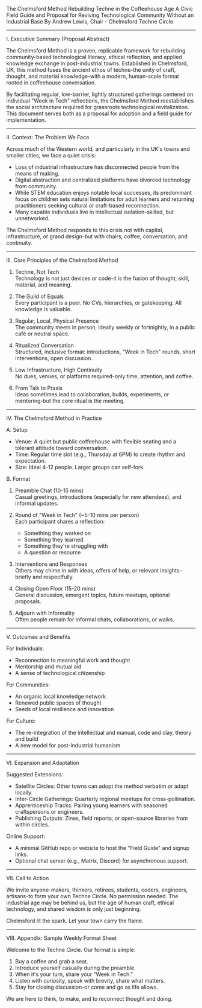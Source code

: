 
The Chelmsford Method
Rebuilding Techne in the Coffeehouse Age
A Civic Field Guide and Proposal for Reviving Technological Community Without an Industrial Base
By Andrew Lewis, Chair - Chelmsford Techne Circle

---

I. Executive Summary (Proposal Abstract)

The Chelmsford Method is a proven, replicable framework for rebuilding community-based technological literacy, ethical reflection, and applied knowledge exchange in post-industrial towns. Established in Chelmsford, UK, this method fuses the ancient ethos of techne-the unity of craft, thought, and material knowledge-with a modern, human-scale format rooted in coffeehouse conversation.

By facilitating regular, low-barrier, lightly structured gatherings centered on individual "Week in Tech" reflections, the Chelmsford Method reestablishes the social architecture required for grassroots technological revitalization. This document serves both as a proposal for adoption and a field guide for implementation.

---

II. Context: The Problem We Face

Across much of the Western world, and particularly in the UK's towns and smaller cities, we face a quiet crisis:

- Loss of industrial infrastructure has disconnected people from the means of making.
- Digital abstraction and centralized platforms have divorced technology from community.
- While STEM education enjoys notable local successes, its predominant focus on children sets natural limitations for adult learners and returning practitioners seeking cultural or craft-based reconnection.
- Many capable individuals live in intellectual isolation-skilled, but unnetworked.

The Chelmsford Method responds to this crisis not with capital, infrastructure, or grand design-but with chairs, coffee, conversation, and continuity.

---

III. Core Principles of the Chelmsford Method

1. Techne, Not Tech  
   Technology is not just devices or code-it is the fusion of thought, skill, material, and meaning.

2. The Guild of Equals  
   Every participant is a peer. No CVs, hierarchies, or gatekeeping. All knowledge is valuable.

3. Regular, Local, Physical Presence  
   The community meets in person, ideally weekly or fortnightly, in a public café or neutral space.

4. Ritualized Conversation  
   Structured, inclusive format: introductions, "Week in Tech" rounds, short interventions, open discussion.

5. Low Infrastructure, High Continuity  
   No dues, venues, or platforms required-only time, attention, and coffee.

6. From Talk to Praxis  
   Ideas sometimes lead to collaboration, builds, experiments, or mentoring-but the core ritual is the meeting.

---

IV. The Chelmsford Method in Practice

A. Setup
- Venue: A quiet but public coffeehouse with flexible seating and a tolerant attitude toward conversation.
- Time: Regular time slot (e.g., Thursday at 6PM) to create rhythm and expectation.
- Size: Ideal 4-12 people. Larger groups can self-fork.

B. Format

1. Preamble Chat (10-15 mins)  
   Casual greetings, introductions (especially for new attendees), and informal updates.

2. Round of "Week in Tech" (~5-10 mins per person)  
   Each participant shares a reflection:
   - Something they worked on
   - Something they learned
   - Something they're struggling with
   - A question or resource

3. Interventions and Responses  
   Others may chime in with ideas, offers of help, or relevant insights-briefly and respectfully.

4. Closing Open Floor (15-20 mins)  
   General discussion, emergent topics, future meetups, optional proposals.

5. Adjourn with Informality  
   Often people remain for informal chats, collaborations, or walks.

---

V. Outcomes and Benefits

For Individuals:
- Reconnection to meaningful work and thought  
- Mentorship and mutual aid  
- A sense of technological citizenship

For Communities:
- An organic local knowledge network  
- Renewed public spaces of thought  
- Seeds of local resilience and innovation

For Culture:
- The re-integration of the intellectual and manual, code and clay, theory and build  
- A new model for post-industrial humanism

---

VI. Expansion and Adaptation

Suggested Extensions:
- Satellite Circles: Other towns can adopt the method verbatim or adapt locally.
- Inter-Circle Gatherings: Quarterly regional meetups for cross-pollination.
- Apprenticeship Tracks: Pairing young learners with seasoned craftspersons or engineers.
- Publishing Outputs: Zines, field reports, or open-source libraries from within circles.

Online Support:
- A minimal GitHub repo or website to host the "Field Guide" and signup links.
- Optional chat server (e.g., Matrix, Discord) for asynchronous support.

---

VII. Call to Action

We invite anyone-makers, thinkers, retirees, students, coders, engineers, artisans-to form your own Techne Circle. No permission needed. The industrial age may be behind us, but the age of human craft, ethical technology, and shared wisdom is only just beginning.

Chelmsford lit the spark. Let your town carry the flame.

---

VIII. Appendix: Sample Weekly Format Sheet

Welcome to the Techne Circle. Our format is simple:

1. Buy a coffee and grab a seat.  
2. Introduce yourself casually during the preamble.  
3. When it's your turn, share your "Week in Tech."  
4. Listen with curiosity, speak with brevity, share what matters.  
5. Stay for closing discussion-or come and go as life allows.

We are here to think, to make, and to reconnect thought and doing.
